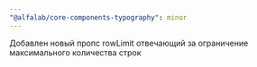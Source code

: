 ```yaml
---
"@alfalab/core-components-typography": minor
---
```


Добавлен новый пропс rowLimit отвечающий за ограничение максимального количества строк
